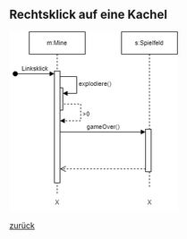   <meta charset="utf-8" />
  <meta charset="utf-8" />
  <title>Sequenzdiagramme</title>
  <link rel="stylesheet" href="https://Hi2272.github.io/StyleMD.css">
 
  ## Rechtsklick auf eine Kachel
 ![alt text](SequenzMine.png)  
 
 [zurück](index.html#aufgabenstellung) 

